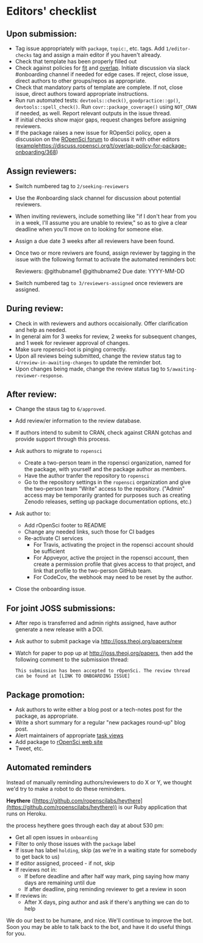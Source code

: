 # Editors' checklist

## Upon submission:

-   Tag issue appropriately with `package`, `topic:`, etc. tags. Add `1/editor-checks` tag
    and assign a main editor if you haven't already.
-   Check that template has been properly filled out
-   Check against policies for [fit](policies.md#fit) and [overlap](policies.md#fit).
    Initiate discussion via slack #onboarding channel if needed for edge cases.
    If reject, close issue, direct authors to other groups/repos as appropriate.
-   Check that mandatory parts of template are complete.  If not, close issue,
    direct authors toward appropriate instructions.
-   Run run automated tests: `devtools::check()`, `goodpractice::gp()`, `devtools::spell_check()`. Run
    `covr::package_coverage()` using `NOT_CRAN` if needed, as well. Report
    relevant outputs in the issue thread.
-   If initial checks show major gaps, request changes before assigning reviewers.
-   If the package raises a new issue for ROpenSci policy, open a discussion on the
    [ROpenSci forum](https://discuss.ropensci.org/) to discuss it with other
    editors ([example]()https://discuss.ropensci.org/t/overlap-policy-for-package-onboarding/368)
    
## Assign reviewers:

-   Switch numbered tag to `2/seeking-reviewers`
-   Use the #onboarding slack channel for discussion about potential reviewers.
-   When inviting reviewers, include something like "if I don't hear from
    you in a week, I'll assume you are unable to review," so as to give a
    clear deadline when you'll move on to looking for someone else.
-   Assign a due date 3 weeks after all reviewers have been found.
-   Once two or more reviwers are found, assign reviewer by tagging in the issue with the
    following format to activate the automated reminders bot:
   
      Reviewers: @githubname1 @githubname2
      Due date: YYYY-MM-DD

-   Switch numbered tag `to 3/reviewers-assigned` once reviewers are assigned.


## During review:

-   Check in with reviewers and authors occaisionally. Offer clarification and
help as needed.
-   In general aim for 3 weeks for review, 2 weeks for
    subsequent changes, and 1 week for reviewer approval of changes.
-   Make sure ropensci-bot is pinging correctly.
-   Upon all reviews being submitted, change the review status tag to
    `4/review-in-awaiting-changes` to update the reminder bot.
-   Upon changes being made, change the review status tag to `5/awaiting-reviewer-response`.
    
## After review:

-  Change the staus tag to `6/approved`.
-   Add review/er information to the review database.
-   If authors intend to submit to CRAN, check against CRAN gotchas and provide
    support through this process.
-   Ask authors to migrate to `ropensci`
    -   Create a two-person team in the ropensci organization, named for the
        package, with yourself and the package author as members.
    -   Have the author tranfer the repository to `ropensci`
    -   Go to the repository settings in the `ropensci` organization and give
        the two-person team "Write" access to the repository. ("Admin" access
        may be temporarily granted for purposes such as creating Zenodo releases,
        setting up package documentation options, etc.)

-   Ask author to:
    -   Add rOpenSci footer to README
    -   Change any needed links, such those for CI badges
    -   Re-activate CI services
        -  For Travis, activating the project in the ropensci account should be
           sufficient
        -  For Appveyor, active the project in the ropensci account, then create
           a permission profile that gives access to that project, and link
           that profile to the two-person GitHub team.
        -  For CodeCov, the webhook may need to be reset by the author.
-   Close the onboarding issue. 

## For joint JOSS submissions:

-  After repo is transferred and admin rights assigned, have author generate
   a new release with a DOI.
-  Ask author to submit package via http://joss.theoj.org/papers/new
-  Watch for paper to pop up at http://joss.theoj.org/papers, then
   add the following comment to the submission thread:
   
   `This submission has been accepted to rOpenSci. The review thread can be
    found at [LINK TO ONBOARDING ISSUE]`

## Package promotion:

-  Ask authors to write either a blog post or a tech-notes post for the package,
   as appropriate.
-   Write a short summary for a regular "new packages round-up" blog post.
-   Alert maintainers of appropriate [task views](https://github.com/search?utf8=%E2%9C%93&q=user%3Aropensci+%22task+view%22&type=Repositories&ref=searchresults)
-   Add package to [rOpenSci web site](https://github.com/ropensci/roweb)
-   Tweet, etc.


## Automated reminders

Instead of manually reminding authors/reviewers to do X or Y, we thought we'd try to make a robot to do these reminders. 

__Heythere__ ([https://github.com/ropenscilabs/heythere](https://github.com/ropenscilabs/heythere)) is our Ruby application that runs on Heroku. 

the process heythere goes through each day at about 530 pm:

* Get all open issues in `onboarding`
* Filter to only those issues with the `package` label
* If issue has label `holding`, skip (as we're in a waiting state for somebody to get back to us)
* If editor assigned, proceed - if not, skip
* If reviews not in:
    * If before deadline and after half way mark, ping saying how many days are remaining until due
    * If after deadline, ping reminding reviewer to get a review in soon
* If reviews in:
    * After X days, ping author and ask if there's anything we can do to help

We do our best to be humane, and nice.  We'll continue to improve the bot. Soon you may be able to talk back to the bot, and have it do useful things for you.
